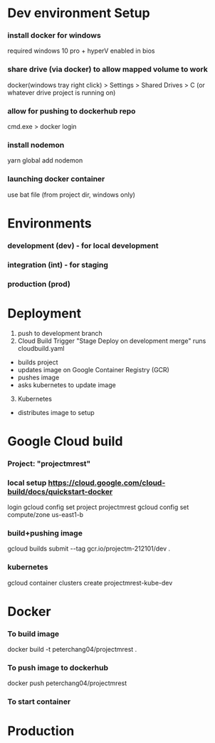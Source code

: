 # Dev environment Setup
### install docker for windows
required windows 10 pro + hyperV enabled in bios
### share drive (via docker) to allow mapped volume to work
docker(windows tray right click) > Settings > Shared Drives > C (or whatever drive project is running on)
### allow for pushing to dockerhub repo
cmd.exe > docker login
### install nodemon
yarn global add nodemon
### launching docker container
use bat file (from project dir, windows only)

# Environments
### development (dev) - for local development
### integration (int) - for staging
### production (prod)

# Deployment
1. push to development branch
2. Cloud Build Trigger "Stage Deploy on development merge" runs cloudbuild.yaml
  - builds project
  - updates image on Google Container Registry (GCR)
  - pushes image
  - asks kubernetes to update image
3. Kubernetes
  - distributes image to setup

# Google Cloud build
### Project: "projectmrest"
### local setup https://cloud.google.com/cloud-build/docs/quickstart-docker
login
gcloud config set project projectmrest
gcloud config set compute/zone us-east1-b
### build+pushing image
gcloud builds submit --tag gcr.io/projectm-212101/dev .
### kubernetes
gcloud container clusters create projectmrest-kube-dev

# Docker
### To build image
docker build -t peterchang04/projectmrest .
### To push image to dockerhub
docker push peterchang04/projectmrest
### To start container

# Production
